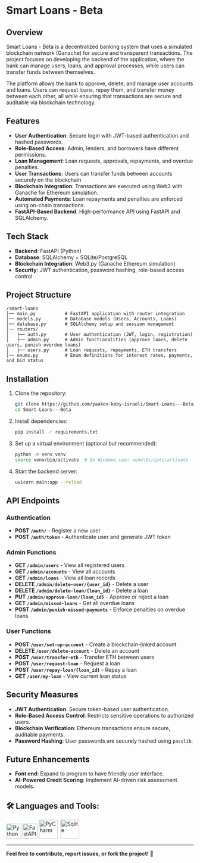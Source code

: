 # Smart Loans - Beta

## Overview

Smart Loans - Beta is a decentralized banking system that uses a simulated blockchain network (Ganache) for secure and transparent transactions. The project focuses on developing the backend of the application, where the bank can manage users, loans, and approval processes, while users can transfer funds between themselves.

The platform allows the bank to approve, delete, and manage user accounts and loans. Users can request loans, repay them, and transfer money between each other, all while ensuring that transactions are secure and auditable via blockchain technology.

## Features

- **User Authentication**: Secure login with JWT-based authentication and hashed passwords.
- **Role-Based Access**: Admin, lenders, and borrowers have different permissions.
- **Loan Management**: Loan requests, approvals, repayments, and overdue penalties.
- **User Transactions**: Users can transfer funds between accounts securely on the blockchain
- **Blockchain Integration**: Transactions are executed using Web3 with Ganache for Ethereum simulation.
- **Automated Payments**: Loan repayments and penalties are enforced using on-chain transactions.
- **FastAPI-Based Backend**: High-performance API using FastAPI and SQLAlchemy.

## Tech Stack

- **Backend**: FastAPI (Python)
- **Database**: SQLAlchemy + SQLite/PostgreSQL
- **Blockchain Integration**: Web3.py (Ganache Ethereum simulation)
- **Security**: JWT authentication, password hashing, role-based access control

## Project Structure

```
/smart-loans
│── main.py           # FastAPI application with router integration
│── models.py         # Database models (Users, Accounts, Loans)
│── database.py       # SQLAlchemy setup and session management
│── routers/
│   ├── auth.py       # User authentication (JWT, login, registration)
│   ├── admin.py      # Admin functionalities (approve loans, delete users, punish overdue loans)
│   ├── users.py      # Loan requests, repayments, ETH transfers
│── enums.py          # Enum definitions for interest rates, payments, and bid status
```

## Installation

1. Clone the repository:
   ```sh
   git clone https://github.com/yaakov-koby-israeli/Smart-Loans---Beta.git
   cd Smart-Loans---Beta
   ```
2. Install dependencies:
   ```sh
   pip install -r requirements.txt
   ```
3. Set up a virtual environment (optional but recommended):
   ```sh
   python -m venv venv
   source venv/bin/activate  # On Windows use: venv\Scripts\activate
   ```
4. Start the backend server:
   ```sh
   uvicorn main:app --reload
   ```

## API Endpoints

### Authentication

- **POST `/auth/`** - Register a new user
- **POST `/auth/token`** - Authenticate user and generate JWT token

### Admin Functions

- **GET `/admin/users`** - View all registered users
- **GET `/admin/accounts`** - View all accounts
- **GET `/admin/loans`** - View all loan records
- **DELETE `/admin/delete-user/{user_id}`** - Delete a user
- **DELETE `/admin/delete-loan/{loan_id}`** - Delete a loan
- **PUT `/admin/approve-loan/{loan_id}`** - Approve or reject a loan
- **GET `/admin/missed-loans`** - Get all overdue loans
- **POST `/admin/punish-missed-payments`** - Enforce penalties on overdue loans

### User Functions

- **POST `/user/set-up-account`** - Create a blockchain-linked account
- **DELETE `/user/delete-account`** - Delete an account
- **POST `/user/transfer-eth`** - Transfer ETH between users
- **POST `/user/request-loan`** - Request a loan
- **POST `/user/repay-loan/{loan_id}`** - Repay a loan
- **GET `/user/my-loan`** - View current loan status

## Security Measures

- **JWT Authentication**: Secure token-based user authentication.
- **Role-Based Access Control**: Restricts sensitive operations to authorized users.
- **Blockchain Verification**: Ethereum transactions ensure secure, auditable payments.
- **Password Hashing**: User passwords are securely hashed using `passlib`.

## Future Enhancements

- **Font end**: Expand to program to have friendly user interface.
- **AI-Powered Credit Scoring**: Implement AI-driven risk assessment models.

## 🛠️ Languages and Tools:

<p align="left">
  <img src="https://cdn.freebiesupply.com/logos/large/2x/python-5-logo-png-transparent.png" alt="Python" width="40" height="40"/>
  <img src="https://withcodeexample.com/wp-content/uploads/2025/01/getting-started-with-python-fastapi-a-comprehensive-guide-image.jpg" alt="FastAPI" width="40" height="40"/>
  <img src="https://pbs.twimg.com/profile_images/1786389425678663680/zlm8fLps_400x400.png" title="PyCharm" alt="PyCharm" width="50" height="50"/>&nbsp; 
  <img src="https://upload.wikimedia.org/wikipedia/commons/9/97/Sqlite-square-icon.svg" title="Sqlite" alt="Sqlite" width="50" height="50"/>&nbsp;
</p>

---

**Feel free to contribute, report issues, or fork the project! 🚀**





 
